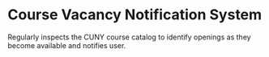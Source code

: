 # Course Vacancy Notification System
Regularly inspects the CUNY course catalog to identify openings as they become available and notifies user.
